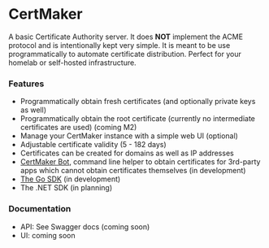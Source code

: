 # CertMaker

A basic Certificate Authority server. It does __NOT__ implement the ACME 
protocol and is intentionally kept very simple.
It is meant to be use programmatically to automate certificate distribution.
Perfect for your homelab or self-hosted infrastructure.

### Features

* Programmatically obtain fresh certificates (and optionally private keys as well)
* Programmatically obtain the root certificate (currently no intermediate certificates are used) (coming M2)
* Manage your CertMaker instance with a simple web UI (optional)
* Adjustable certificate validity (5 - 182 days)
* Certificates can be created for domains as well as IP addresses
* [CertMaker Bot](https://github.com/KaiserWerk/CertMaker-Bot), command line helper to obtain 
certificates for 3rd-party apps which cannot obtain certificates themselves (in development)
* [The Go SDK](https://github.com/KaiserWerk/CertMaker-Go-SDK) (in development)
* The .NET SDK (in planning)

### Documentation

- API: See Swagger docs (coming soon)
- UI: coming soon

